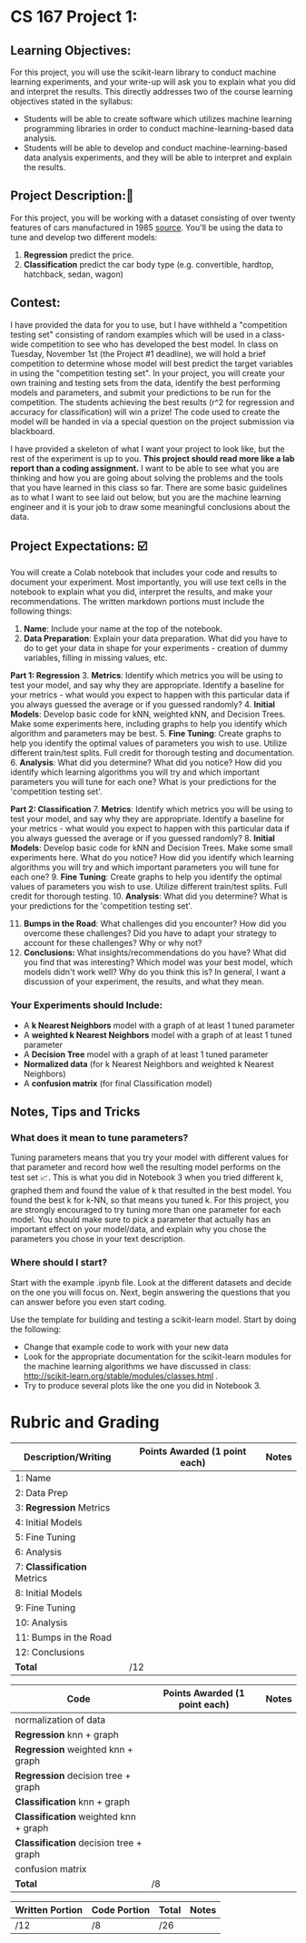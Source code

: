 # CS 167 Project 1: 
## Learning Objectives: 
For this project, you will use the scikit-learn library to conduct machine learning experiments, and your write-up will ask you to explain what you did and interpret the results. This directly addresses two of the course learning objectives stated in the syllabus:
- Students will be able to create software which utilizes machine learning programming libraries in order to conduct machine-learning-based data analysis.
- Students will be able to develop and conduct machine-learning-based data analysis experiments, and they will be able to interpret and explain the results.

## Project Description:🚗
For this project, you will be working with a dataset consisting of over twenty features of cars manufactured in 1985 [source](https://archive.ics.uci.edu/ml/datasets/automobile). You'll be using the data to tune and develop two different models:
1. **Regression** predict the price.
2. **Classification** predict the car body type (e.g. convertible, hardtop, hatchback, sedan, wagon)

## Contest:
I have provided the data for you to use, but I have withheld a "competition testing set" consisting of random examples which will be used in a class-wide competition to see who has developed the best model. In class on Tuesday, November 1st (the Project #1 deadline), we will hold a brief competition to determine whose model will best predict the target variables in using the "competition testing set". In your project, you will create your own training and testing sets from the data, identify the best performing models and parameters, and submit your predictions to be run for the competition. The students achieving the best results (r^2 for regression and accuracy for classification) will win a prize! The code used to create the model will be handed in via a special question on the project submission via blackboard.

I have provided a skeleton of what I want your project to look like, but the rest of the experiment is up to you. **This project should read more like a lab report than a coding assignment.** I want to be able to see what you are thinking and how you are going about solving the problems and the tools that you have learned in this class so far. There are some basic guidelines as to what I want to see laid out below, but you are the machine learning engineer and it is your job to draw some meaningful conclusions about the data. 

## Project Expectations: ☑️
You will create a Colab notebook that includes your code and results to document your experiment. Most importantly, you will use text cells in the notebook to explain what you did, interpret the results, and make your recommendations. The written markdown portions must include the following things:
1. **Name**: Include your name at the top of the notebook. 
2. **Data Preparation**: Explain your data preparation. What did you have to do to get your data in shape for your experiments - creation of dummy variables, filling in missing values, etc.


**Part 1: Regression**
3. **Metrics**: Identify which metrics you will be using to test your model, and say why they are appropriate. Identify a baseline for your metrics - what would you expect to happen with this particular data if you always guessed the average or if you guessed randomly?
4. **Initial Models**: Develop basic code for kNN, weighted kNN, and Decision Trees. Make some experiments here, including graphs to help you identify which algorithm and parameters may be best. 
5. **Fine Tuning**: Create graphs to help you identify the optimal values of parameters you wish to use. Utilize different train/test splits. Full credit for thorough testing and documentation.
6. **Analysis**: What did you determine? What did you notice? How did you identify which learning algorithms you will try and which important parameters you will tune for each one? What is your predictions for the 'competition testing set'.


**Part 2: Classification**
7. **Metrics**: Identify which metrics you will be using to test your model, and say why they are appropriate. Identify a baseline for your metrics - what would you expect to happen with this particular data if you always guessed the average or if you guessed randomly?
8. **Initial Models**: Develop basic code for kNN and Decision Trees. Make some small experiments here. What do you notice? How did you identify which learning algorithms you will try and which important parameters you will tune for each one? 
9. **Fine Tuning**: Create graphs to help you identify the optimal values of parameters you wish to use. Utilize different train/test splits. Full credit for thorough testing.
10. **Analysis**: What did you determine? What is your predictions for the 'competition testing set'.

11. **Bumps in the Road**: What challenges did you encounter? How did you overcome these challenges? Did you have to adapt your strategy to account for these challenges? Why or why not?
12. **Conclusions:** What insights/recommendations do you have? What did you find that was interesting? Which model was your best model, which models didn't work well? Why do you think this is? In general, I want a discussion of your experiment, the results, and what they mean.

### Your Experiments should Include:
- A **k Nearest Neighbors** model with a graph of at least 1 tuned parameter
- A **weighted k Nearest Neighbors** model with a graph of at least 1 tuned parameter
- A **Decision Tree** model with a graph of at least 1 tuned parameter
- **Normalized data** (for k Nearest Neighbors and weighted k Nearest Neighbors) 
- A **confusion matrix** (for final Classification model)

## Notes, Tips and Tricks

### What does it mean to tune parameters?
Tuning parameters means that you try your model with different values for that parameter and record how well the resulting model performs on the test set 📈. This is what you did in Notebook 3 when you tried different k, graphed them and found the value of k that resulted in the best model. You found the best k for k-NN, so that means you tuned k. For this project, you are strongly encouraged to try tuning more than one parameter for each model. You should make sure to pick a parameter that actually has an important effect on your model/data, and explain why you chose the parameters you chose in your text description.

### Where should I start?
Start with the example .ipynb file. Look at the different datasets and decide on the one you will focus on. Next, begin answering the questions that you can answer before you even start coding.

Use the template for building and testing a scikit-learn model. Start by doing the following:
- Change that example code to work with your new data
- Look for the appropriate documentation for the scikit-learn modules for the machine learning algorithms we have discussed in class: http://scikit-learn.org/stable/modules/classes.html .
- Try to produce several plots like the one you did in Notebook 3.

# Rubric and Grading
| **Description/Writing**  |**Points Awarded** (1 point each)  |**Notes** |
| ------------------------------- | ------------------- | --------- |
| 1: Name                         |        |    |
| 2: Data Prep                    |        |    | 
| 3: **Regression** Metrics       |        |    |
| 4: Initial Models               |        |    | 
| 5: Fine Tuning                  |        |    |
| 6: Analysis                     |        |    |
| 7: **Classification** Metrics   |        |    |
| 8: Initial Models               |        |    | 
| 9: Fine Tuning                  |        |    |
| 10: Analysis                     |        |    |
| 11: Bumps in the Road            |        |    | 
| 12: Conclusions                  |        |    |
| <b>Total                        |       /12 | </b>   |


| **Code**  | **Points Awarded**  (1 point each) | **Notes** |
| --------- | ------------------- | --------- |
| normalization of data           |        |    |
| **Regression** knn + graph             |        |    |
| **Regression** weighted knn + graph                   |        |    |
| **Regression** decision tree + graph                  |        |    |
| **Classification** knn  + graph        |        |    |
| **Classification** weighted knn  + graph                  |        |    |
| **Classification** decision tree + graph                  |        |    |
| confusion matrix                |        |    | 
| <b>Total      |       /8 | </b>   |

| **Written Portion**  | **Code Portion**   | **Total** |**Notes** |
| --------- | ------------------- | --------- |--------- |
|         /12  |                 /8    |        /26   |           |

